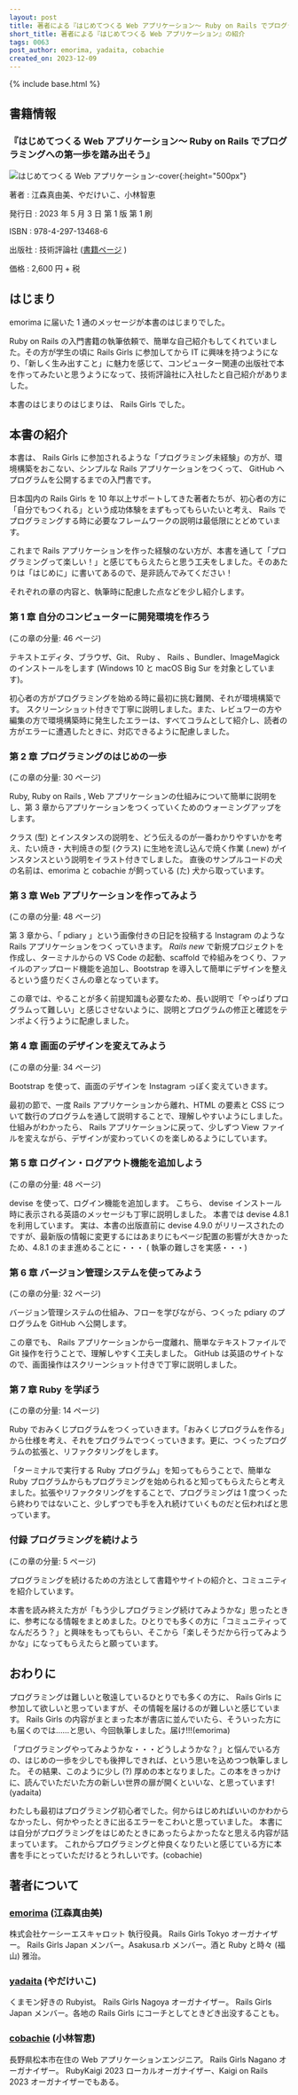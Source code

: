 ```yaml
---
layout: post
title: 著者による『はじめてつくる Web アプリケーション〜 Ruby on Rails でプログラミングへの第一歩を踏み出そう』の紹介
short_title: 著者による『はじめてつくる Web アプリケーション』の紹介
tags: 0063
post_author: emorima, yadaita, cobachie
created_on: 2023-12-09
---
```

{% include base.html %}

## 書籍情報

### 『はじめてつくる Web アプリケーション〜 Ruby on Rails でプログラミングへの第一歩を踏み出そう』


![はじめてつくる Web アプリケーション-cover]({{base}}{{site.baseurl}}/images/0063-1st-steps-into-Rails/cover.jpg){:height="500px"}


著者
: 江森真由美、やだけいこ、小林智恵

発行日
: 2023 年 5 月 3 日 第 1 版 第 1 刷

ISBN
: 978-4-297-13468-6

出版社
: 技術評論社 ([書籍ページ](https://gihyo.jp/book/2023/978-4-297-13468-6) )

価格
: 2,600 円 + 税

## はじまり

emorima に届いた 1 通のメッセージが本書のはじまりでした。

Ruby on Rails の入門書籍の執筆依頼で、簡単な自己紹介もしてくれていました。その方が学生の頃に Rails Girls に参加してから IT に興味を持つようになり、「新しく生み出すこと」に魅力を感じて、コンピューター関連の出版社で本を作ってみたいと思うようになって、技術評論社に入社したと自己紹介がありました。

本書のはじまりのはじまりは、 Rails Girls でした。

## 本書の紹介

本書は、 Rails Girls に参加されるような「プログラミング未経験」の方が、環境構築をおこない、シンプルな Rails アプリケーションをつくって、 GitHub へプログラムを公開するまでの入門書です。

日本国内の Rails Girls を 10 年以上サポートしてきた著者たちが、初心者の方に「自分でもつくれる」という成功体験をまずもってもらいたいと考え、 Rails でプログラミングする時に必要なフレームワークの説明は最低限にとどめています。

これまで Rails アプリケーションを作った経験のない方が、本書を通して「プログラミングって楽しい！」と感じてもらえたらと思う工夫をしました。そのあたりは「はじめに」に書いてあるので、是非読んでみてください！

それぞれの章の内容と、執筆時に配慮した点などを少し紹介します。

### 第 1 章 自分のコンピューターに開発環境を作ろう

(この章の分量: 46 ページ)

テキストエディタ、ブラウザ、Git、 Ruby 、 Rails 、Bundler、ImageMagick のインストールをします (Windows 10 と macOS Big Sur を対象としています)。

初心者の方がプログラミングを始める時に最初に挑む難関、それが環境構築です。
スクリーンショット付きで丁寧に説明しました。また、レビュワーの方や編集の方で環境構築時に発生したエラーは、すべてコラムとして紹介し、読者の方がエラーに遭遇したときに、対応できるように配慮しました。

### 第 2 章 プログラミングのはじめの一歩

(この章の分量: 30 ページ)

Ruby, Ruby on Rails , Web アプリケーションの仕組みについて簡単に説明をし、第 3 章からアプリケーションをつくっていくためのウォーミングアップをします。

クラス (型) とインスタンスの説明を、どう伝えるのが一番わかりやすいかを考え、たい焼き・大判焼きの型 (クラス) に生地を流し込んで焼く作業 (.new) がインスタンスという説明をイラスト付きでしました。
直後のサンプルコードの犬の名前は、emorima と cobachie が飼っている (た) 犬から取っています。

### 第 3 章 Web アプリケーションを作ってみよう

(この章の分量: 48 ページ)

第 3 章から、「 pdiary 」という画像付きの日記を投稿する Instagram のような Rails アプリケーションをつくっていきます。
_Rails new_ で新規プロジェクトを作成し、ターミナルからの VS Code の起動、scaffold で枠組みをつくり、ファイルのアップロード機能を追加し、Bootstrap を導入して簡単にデザインを整えるという盛りだくさんの章となっています。

この章では、やることが多く前提知識も必要なため、長い説明で「やっぱりプログラムって難しい」と感じさせないように、説明とプログラムの修正と確認をテンポよく行うように配慮しました。

### 第 4 章 画面のデザインを変えてみよう

(この章の分量: 34 ページ)

Bootstrap を使って、画面のデザインを Instagram っぽく変えていきます。

最初の節で、一度 Rails アプリケーションから離れ、HTML の要素と CSS について数行のプログラムを通して説明することで、理解しやすいようにしました。仕組みがわかったら、 Rails アプリケーションに戻って、少しずつ View ファイルを変えながら、デザインが変わっていくのを楽しめるようにしています。

### 第 5 章 ログイン・ログアウト機能を追加しよう

(この章の分量: 48 ページ)

devise を使って、ログイン機能を追加します。
こちら、 devise インストール時に表示される英語のメッセージも丁寧に説明しました。
本書では devise 4.8.1 を利用しています。
実は、本書の出版直前に devise 4.9.0 がリリースされたのですが、最新版の情報に変更するにはあまりにもページ配置の影響が大きかったため、4.8.1 のまま進めることに・・・ ( 執筆の難しさを実感・・・)

### 第 6 章 バージョン管理システムを使ってみよう

 (この章の分量: 32 ページ)

バージョン管理システムの仕組み、フローを学びながら、つくった pdiary のプログラムを GitHub へ公開します。

この章でも、 Rails アプリケーションから一度離れ、簡単なテキストファイルで Git 操作を行うことで、理解しやすく工夫しました。 GitHub は英語のサイトなので、画面操作はスクリーンショット付きで丁寧に説明しました。

### 第 7 章 Ruby を学ぼう

(この章の分量: 14 ページ)

Ruby でおみくじプログラムをつくっていきます。「おみくじプログラムを作る」から仕様を考え、それをプログラムでつくっていきます。更に、つくったプログラムの拡張と、リファクタリングをします。

「ターミナルで実行する Ruby プログラム」を知ってもらうことで、簡単な Ruby プログラムからもプログラミングを始められると知ってもらえたらと考えました。拡張やリファクタリングをすることで、プログラミングは 1 度つくったら終わりではないこと、少しずつでも手を入れ続けていくものだと伝わればと思っています。

### 付録 プログラミングを続けよう

(この章の分量: 5 ページ)

プログラミングを続けるための方法として書籍やサイトの紹介と、コミュニティを紹介しています。

本書を読み終えた方が「もう少しプログラミング続けてみようかな」思ったときに、参考になる情報をまとめました。ひとりでも多くの方に「コミュニティってなんだろう？」と興味をもってもらい、そこから「楽しそうだから行ってみようかな」になってもらえたらと願っています。

## おわりに

プログラミングは難しいと敬遠しているひとりでも多くの方に、 Rails Girls に参加して欲しいと思っていますが、その情報を届けるのが難しいと感じています。 Rails Girls の内容がまとまった本が書店に並んでいたら、そういった方にも届くのでは……と思い、今回執筆しました。届け!!!(emorima)

「プログラミングやってみようかな・・・どうしようかな？」と悩んでいる方の、はじめの一歩を少しでも後押しできれば、という思いを込めつつ執筆しました。
その結果、このように少し (?) 厚めの本となりました。この本をきっかけに、読んでいただいた方の新しい世界の扉が開くといいな、と思っています!(yadaita)

わたしも最初はプログラミング初心者でした。何からはじめればいいのかわからなかったし、何かやったときに出るエラーをこわいと思っていました。
本書には自分がプログラミングをはじめたときにあったらよかったなと思える内容が詰まっています。
これからプログラミングと仲良くなりたいと感じている方に本書を手にとっていただけるとうれしいです。(cobachie)

## 著者について

### [emorima](https://twitter.com/emorima) (江森真由美)

株式会社ケーシーエスキャロット 執行役員。 Rails Girls Tokyo オーガナイザー。 Rails Girls Japan メンバー。Asakusa.rb メンバー。酒と Ruby と時々 (福山) 雅治。

### [yadaita](https://twitter.com/yadaita) (やだけいこ)

くまモン好きの Rubyist。 Rails Girls Nagoya オーガナイザー。 Rails Girls Japan メンバー。各地の Rails Girls にコーチとしてときどき出没することも。

### [cobachie](https://twitter.com/co_bachie) (小林智恵)

長野県松本市在住の Web アプリケーションエンジニア。 Rails Girls Nagano オーガナイザー。
RubyKaigi 2023 ローカルオーガナイザー、Kaigi on Rails 2023 オーガナイザーでもある。

